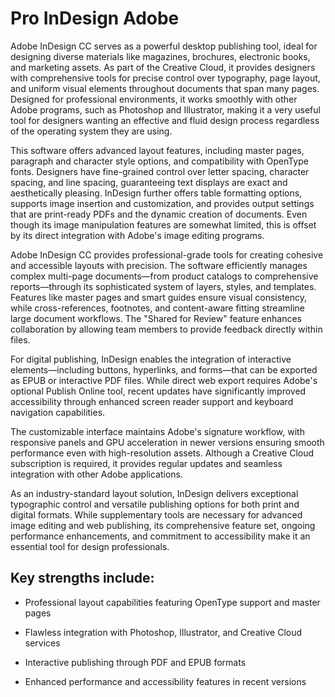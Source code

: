 # Pro InDesign Adobe 
Adobe InDesign CC serves as a powerful desktop publishing tool, ideal for designing diverse materials like magazines, brochures, electronic books, and marketing assets. As part of the Creative Cloud, it provides designers with comprehensive tools for precise control over typography, page layout, and uniform visual elements throughout documents that span many pages. Designed for professional environments, it works smoothly with other Adobe programs, such as Photoshop and Illustrator, making it a very useful tool for designers wanting an effective and fluid design process regardless of the operating system they are using.

This software offers advanced layout features, including master pages, paragraph and character style options, and compatibility with OpenType fonts. Designers have fine-grained control over letter spacing, character spacing, and line spacing, guaranteeing text displays are exact and aesthetically pleasing. InDesign further offers table formatting options, supports image insertion and customization, and provides output settings that are print-ready PDFs and the dynamic creation of documents. Even though its image manipulation features are somewhat limited, this is offset by its direct integration with Adobe's image editing programs.




Adobe InDesign CC provides professional-grade tools for creating cohesive and accessible layouts with precision. The software efficiently manages complex multi-page documents—from product catalogs to comprehensive reports—through its sophisticated system of layers, styles, and templates. Features like master pages and smart guides ensure visual consistency, while cross-references, footnotes, and content-aware fitting streamline large document workflows. The "Shared for Review" feature enhances collaboration by allowing team members to provide feedback directly within files.

For digital publishing, InDesign enables the integration of interactive elements—including buttons, hyperlinks, and forms—that can be exported as EPUB or interactive PDF files. While direct web export requires Adobe's optional Publish Online tool, recent updates have significantly improved accessibility through enhanced screen reader support and keyboard navigation capabilities.

The customizable interface maintains Adobe's signature workflow, with responsive panels and GPU acceleration in newer versions ensuring smooth performance even with high-resolution assets. Although a Creative Cloud subscription is required, it provides regular updates and seamless integration with other Adobe applications.

As an industry-standard layout solution, InDesign delivers exceptional typographic control and versatile publishing options for both print and digital formats. While supplementary tools are necessary for advanced image editing and web publishing, its comprehensive feature set, ongoing performance enhancements, and commitment to accessibility make it an essential tool for design professionals.

## Key strengths include:

- Professional layout capabilities featuring OpenType support and master pages

- Flawless integration with Photoshop, Illustrator, and Creative Cloud services

- Interactive publishing through PDF and EPUB formats

- Enhanced performance and accessibility features in recent versions
